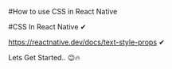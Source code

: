 #How to use CSS in React Native
 
#CSS In React Native ✔

https://reactnative.dev/docs/text-style-props ✔

 Lets Get Started.. 😉🔥
